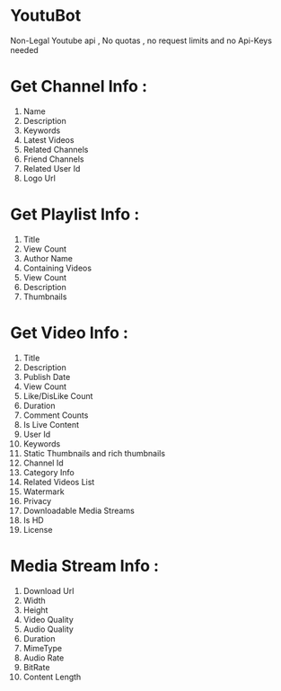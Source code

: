 # YoutuBot
Non-Legal Youtube api , No quotas , no request limits and no Api-Keys needed

# Get Channel Info :
1. Name
2. Description
3. Keywords
4. Latest Videos
5. Related Channels
6. Friend Channels
7. Related User Id
8. Logo Url

# Get Playlist Info :
1. Title
2. View Count 
3. Author Name
4. Containing Videos
5. View Count
6. Description
7. Thumbnails

# Get Video Info :
1. Title
2. Description
3. Publish Date
4. View Count
5. Like/DisLike Count
6. Duration
7. Comment Counts
8. Is Live Content
9. User Id
10. Keywords
11. Static Thumbnails and rich thumbnails
12. Channel Id
13. Category Info
14. Related Videos List
15. Watermark
16. Privacy 
17. Downloadable Media Streams
18. Is HD
19. License


# Media Stream Info :
1. Download Url
2. Width
3. Height
4. Video Quality
5. Audio Quality
6. Duration
7. MimeType
8. Audio Rate
9. BitRate
10. Content Length
